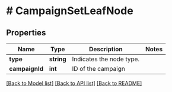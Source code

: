 # # CampaignSetLeafNode

## Properties

Name | Type | Description | Notes
------------ | ------------- | ------------- | -------------
**type** | **string** | Indicates the node type. | 
**campaignId** | **int** | ID of the campaign | 

[[Back to Model list]](../../README.md#documentation-for-models) [[Back to API list]](../../README.md#documentation-for-api-endpoints) [[Back to README]](../../README.md)


